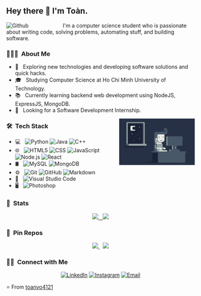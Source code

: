 ## Hey there 👋 I'm Toàn.

<img width="30%" align="left" alt="Github" src="https://user-images.githubusercontent.com/48678280/88862734-4903af80-d201-11ea-968b-9c939d88a37c.gif" />

I'm a computer science student who is passionate about writing code, solving problems, automating stuff, and building software.

### 👨🏻‍💻 &nbsp;About Me

- 🤔 &nbsp; Exploring new technologies and developing software solutions and quick hacks.
- 🎓 &nbsp; Studying Computer Science at Ho Chi Minh University of Technology.
- 📚 &nbsp; Currently learning backend web development using NodeJS, ExpressJS, MongoDB.
- 👯 &nbsp; Looking for a Software Development Internship.

<img width="40%" align="right" alt="Github" src="https://raw.githubusercontent.com/AVS1508/AVS1508/master/assets/Night-Coding.gif" />

### 🛠 &nbsp;Tech Stack

- 💻 &nbsp;
  ![Python](https://img.shields.io/badge/-Python-333333?style=plastic&logo=python)
  ![Java](https://img.shields.io/badge/-Java-333333?style=plastic&logo=Java&logoColor=007396)
  ![C++](https://img.shields.io/badge/-C++-333333?style=plastic&logo=C%2B%2B&logoColor=00599C)
- 🌐 &nbsp;
  ![HTML5](https://img.shields.io/badge/-HTML5-333333?style=plastic&logo=HTML5)
  ![CSS](https://img.shields.io/badge/-CSS-333333?style=plastic&logo=CSS3&logoColor=1572B6)
  ![JavaScript](https://img.shields.io/badge/-JavaScript-333333?style=plastic&logo=javascript)
  ![Node.js](https://img.shields.io/badge/-Node.js-333333?style=plastic&logo=node.js)
  ![React](https://img.shields.io/badge/-React-333333?style=plastic&logo=react)
- 🛢 &nbsp;
  ![MySQL](https://img.shields.io/badge/-MySQL-333333?style=plastic&logo=mysql)
  ![MongoDB](https://img.shields.io/badge/-MongoDB-333333?style=plastic&logo=mongodb)
- ⚙️ &nbsp;
  ![Git](https://img.shields.io/badge/-Git-333333?style=plastic&logo=git)
  ![GitHub](https://img.shields.io/badge/-GitHub-333333?style=plastic&logo=github)
  ![Markdown](https://img.shields.io/badge/-Markdown-333333?style=plastic&logo=markdown)
- 🔧 &nbsp;
  ![Visual Studio Code](https://img.shields.io/badge/-Visual%20Studio%20Code-333333?style=plastic&logo=visual-studio-code&logoColor=007ACC)
- 🖥 &nbsp;
  ![Photoshop](https://img.shields.io/badge/-Photoshop-333333?style=plastic&logo=adobe-photoshop)

### 🔎 &nbsp;Stats

<p align="center" >
<a href="https://github.com/toanvo4121">
  <img height="165em" src="https://github-readme-stats.vercel.app/api?username=toanvo4121&theme=radical&show_icons=true" />
  &nbsp;
  <img height="165em" src="https://github-readme-stats.vercel.app/api/top-langs/?username=toanvo4121&theme=radical&layout=compact" />
</a>
</p>

### 📌 &nbsp;Pin Repos
<p align="center" >
  <a href="https://github.com/toanvo4121/CSE-VideoStreamingApplication">
  <img height="150em" src="https://github-readme-stats.vercel.app/api/pin/?username=toanvo4121&repo=CSE-VideoStreamingApplication&show_icons=true&theme=radical" />
  </a>
  &nbsp;
  <a href="https://github.com/toanvo4121/cse-do_an_cnpm-vitamim">
  <img height="150em" src="https://github-readme-stats.vercel.app/api/pin/?username=toanvo4121&repo=cse-do_an_cnpm-vitamim&show_icons=true&theme=radical" />
  </a>
</p>

<h3> 🤝🏻 &nbsp;Connect with Me </h3>

<p align="center">
<a href="https://www.facebook.com/toanvo4121/"><img alt="LinkedIn" src="https://img.shields.io/badge/Facebook-To%C3%A0n%20V%C3%B5-blue?style=plastic&logo=facebook"></a>
<a href="https://www.instagram.com/toanvo4121/"><img alt="Instagram" src="https://img.shields.io/badge/Instagram-toanvo4121-red?style=plastic&logo=instagram"></a>
<a href="mailto:toan.vo4121@hcmut.edu.vn"><img alt="Email" src="https://img.shields.io/badge/Email-toan.vo4121@hcmut.edu.vn-success?style=plastic&logo=gmail"></a>
</p>

⭐️ From [toanvo4121](https://github.com/toanvo4121)
